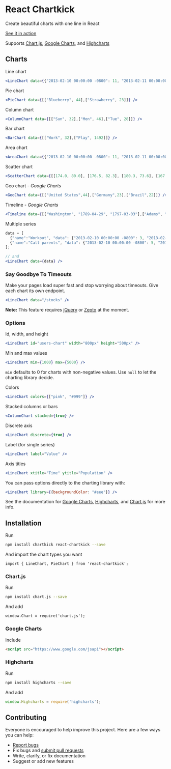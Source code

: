 # React Chartkick

Create beautiful charts with one line in React

[See it in action](http://ankane.github.io/chartkick.js/examples/)

Supports [Chart.js](http://www.chartjs.org/), [Google Charts](https://developers.google.com/chart/), and [Highcharts](http://www.highcharts.com/)

## Charts

Line chart

```jsx
<LineChart data={{"2013-02-10 00:00:00 -0800": 11, "2013-02-11 00:00:00 -0800": 6}} />
```

Pie chart

```jsx
<PieChart data={[["Blueberry", 44],["Strawberry", 23]]} />
```

Column chart

```jsx
<ColumnChart data={[["Sun", 32],["Mon", 46],["Tue", 28]]} />
```

Bar chart

```jsx
<BarChart data={[["Work", 32],["Play", 1492]]} />
```

Area chart

```jsx
<AreaChart data={{"2013-02-10 00:00:00 -0800": 11, "2013-02-11 00:00:00 -0800": 6}} />
```

Scatter chart

```jsx
<ScatterChart data={[[174.0, 80.0], [176.5, 82.3], [180.3, 73.6], [167.6, 74.1], [188.0, 85.9]]} />
```

Geo chart - *Google Charts*

```jsx
<GeoChart data={[["United States",44],["Germany",23],["Brazil",22]]} />
```

Timeline - *Google Charts*

```jsx
<Timeline data={[["Washington", "1789-04-29", "1797-03-03"],["Adams", "1797-03-03", "1801-03-03"]]} />
```

Multiple series

```jsx
data = [
  {"name":"Workout", "data": {"2013-02-10 00:00:00 -0800": 3, "2013-02-17 00:00:00 -0800": 4}},
  {"name":"Call parents", "data": {"2013-02-10 00:00:00 -0800": 5, "2013-02-17 00:00:00 -0800": 3}}
];

// and
<LineChart data={data} />
```

### Say Goodbye To Timeouts

Make your pages load super fast and stop worrying about timeouts. Give each chart its own endpoint.

```jsx
<LineChart data="/stocks" />
```

**Note:** This feature requires [jQuery](http://jquery.com/) or [Zepto](http://zeptojs.com/) at the moment.

### Options

Id, width, and height

```jsx
<LineChart id="users-chart" width="800px" height="500px" />
```

Min and max values

```jsx
<LineChart min={1000} max={5000} />
```

`min` defaults to 0 for charts with non-negative values. Use `null` to let the charting library decide.

Colors

```jsx
<LineChart colors={["pink", "#999"]} />
```

Stacked columns or bars

```jsx
<ColumnChart stacked={true} />
```

Discrete axis

```jsx
<LineChart discrete={true} />
```

Label (for single series)

```jsx
<LineChart label="Value" />
```

Axis titles

```jsx
<LineChart xtitle="Time" ytitle="Population" />
```

You can pass options directly to the charting library with:

```jsx
<LineChart library={{backgroundColor: "#eee"}} />
```

See the documentation for [Google Charts](https://developers.google.com/chart/interactive/docs/gallery), [Highcharts](http://api.highcharts.com/highcharts), and [Chart.js](http://www.chartjs.org/docs/) for more info.

## Installation

Run

```sh
npm install chartkick react-chartkick --save
```

And import the chart types you want

```es6
import { LineChart, PieChart } from 'react-chartkick';
```

### Chart.js

Run

```sh
npm install chart.js --save
```

And add

```es6
window.Chart = require('chart.js');
```

### Google Charts

Include

```html
<script src="https://www.google.com/jsapi"></script>
```

### Highcharts

Run

```sh
npm install highcharts --save
```

And add

```javascript
window.Highcharts = require('highcharts');
```

## Contributing

Everyone is encouraged to help improve this project. Here are a few ways you can help:

- [Report bugs](https://github.com/ankane/react-chartkick/issues)
- Fix bugs and [submit pull requests](https://github.com/ankane/react-chartkick/pulls)
- Write, clarify, or fix documentation
- Suggest or add new features
